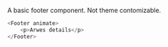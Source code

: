 A basic footer component. Not theme contomizable.

```js
<Footer animate>
    <p>Arwes details</p>
</Footer>
```
